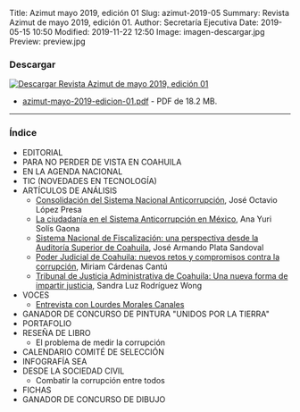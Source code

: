 Title: Azimut mayo 2019, edición 01
Slug: azimut-2019-05
Summary: Revista Azimut de mayo 2019, edición 01.
Author: Secretaría Ejecutiva
Date: 2019-05-15 10:50
Modified: 2019-11-22 12:50
Image: imagen-descargar.jpg
Preview: preview.jpg


### Descargar

<a href="azimut-mayo-2019-edicion-01.pdf"><img class="img-fluid" src="imagen-descargar.jpg" alt="Descargar Revista Azimut de mayo 2019, edición 01"></a>

* [azimut-mayo-2019-edicion-01.pdf](azimut-mayo-2019-edicion-01.pdf) - PDF de 18.2 MB.

---

### Índice

* EDITORIAL
* PARA NO PERDER DE VISTA EN COAHUILA
* EN LA AGENDA NACIONAL
* TIC (NOVEDADES EN TECNOLOGÍA)
* ARTÍCULOS DE ANÁLISIS
    * [Consolidación del Sistema Nacional Anticorrupción]({filename}/publicaciones/2019-05-21-consolidacion-del-sna.md), José Octavio López Presa
    * [La ciudadanía en el Sistema Anticorrupción en México]({filename}/publicaciones/2019-05-28-ciudadania-sistema-anticorrupcion-mexico.md), Ana Yuri Solís Gaona
    * [Sistema Nacional de Fiscalización: una perspectiva desde la Auditoría Superior de Coahuila]({filename}/publicaciones/2019-06-03-sistema-nacional-fiscalizacion.md), José Armando Plata Sandoval
    * [Poder Judicial de Coahuila: nuevos retos y compromisos contra la corrupción]({filename}/publicaciones/2019-06-11-poder-judicial-coahuila-nuevos-retos-compromisos-contra-corrupcion.md), Miriam Cárdenas Cantú
    * [Tribunal de Justicia Administrativa de Coahuila: Una nueva forma de impartir justicia]({filename}/publicaciones/2019-06-17-tribunal-justicia-administrativa-nueva-forma-impartir-justicia.md), Sandra Luz Rodríguez Wong
* VOCES
    * [Entrevista con Lourdes Morales Canales]({filename}/publicaciones/2019-06-24-entrevista-lourdes-morales-garcia.md)
* GANADOR DE CONCURSO DE PINTURA "UNIDOS POR LA TIERRA"
* PORTAFOLIO
* RESEÑA DE LIBRO
    * El problema de medir la corrupción
* CALENDARIO COMITÉ DE SELECCIÓN
* INFOGRAFÍA SEA
* DESDE LA SOCIEDAD CIVIL
    * Combatir la corrupción entre todos
* FICHAS
* GANADOR DE CONCURSO DE DIBUJO
